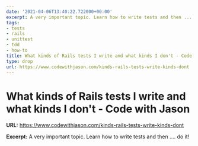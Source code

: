 ```yaml
---
date: '2021-04-06T13:40:22.722000+00:00'
excerpt: A very important topic. Learn how to write tests and then .... do it!
tags:
- tests
- rails
- unittest
- tdd
- how-to
title: What kinds of Rails tests I write and what kinds I don't - Code with Jason
type: drop
url: https://www.codewithjason.com/kinds-rails-tests-write-kinds-dont
---
```


# What kinds of Rails tests I write and what kinds I don't - Code with Jason

**URL:** https://www.codewithjason.com/kinds-rails-tests-write-kinds-dont

**Excerpt:** A very important topic. Learn how to write tests and then .... do it!
